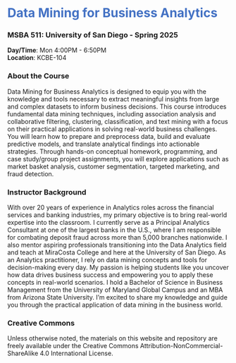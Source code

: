 <h1><span style="color:#4472c4">Data Mining for Business Analytics</span></h1>
<h3>MSBA 511: University of San Diego - Spring 2025</h3>

**Day/Time**: Mon 4:00PM - 6:50PM  
**Location**: KCBE-104

### **About the Course**

Data Mining for Business Analytics is designed to equip you with the knowledge and tools necessary to extract meaningful insights from large and complex datasets to inform business decisions. This course introduces fundamental data mining techniques, including association analysis and collaborative filtering, clustering, classification, and text mining with a focus on their practical applications in solving real-world business challenges. You will learn how to prepare and preprocess data, build and evaluate predictive models, and translate analytical findings into actionable strategies. Through hands-on conceptual homework, programming, and case study/group project assignments, you will explore applications such as market basket analysis, customer segmentation, targeted marketing, and fraud detection.

### **Instructor Background**

With over 20 years of experience in Analytics roles across the financial services and banking industries, my primary objective is to bring real-world expertise into the classroom. I currently serve as a Principal Analytics Consultant at one of the largest banks in the U.S., where I am responsible for combating deposit fraud across more than 5,000 branches nationwide. I also mentor aspiring professionals transitioning into the Data Analytics field and teach at MiraCosta College and here at the University of San Diego. As an Analytics practitioner, I rely on data mining concepts and tools for decision-making every day. My passion is helping students like you uncover how data drives business success and empowering you to apply these concepts in real-world scenarios. I hold a Bachelor of Science in Business Management from the University of Maryland Global Campus and an MBA from Arizona State University. I’m excited to share my knowledge and guide you through the practical application of data mining in the business world.

### **Creative Commons**

Unless otherwise noted, the materials on this website and repository are freely available under the Creative Commons Attribution-NonCommercial-ShareAlike 4.0 International License.